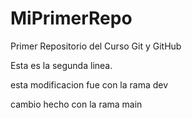# MiPrimerRepo
Primer Repositorio del Curso Git y GitHub

Esta es la segunda linea.

esta modificacion fue con la rama dev

cambio hecho con la rama main

